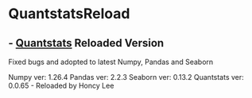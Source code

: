 # QuantstatsReload
## - [Quantstats](https://github.com/ranaroussi/quantstats) Reloaded Version

Fixed bugs and adopted to latest Numpy, Pandas and Seaborn

Numpy ver:	 1.26.4
Pandas ver:	 2.2.3
Seaborn ver:	 0.13.2
Quantstats ver:	 0.0.65 - Reloaded by Honcy Lee
